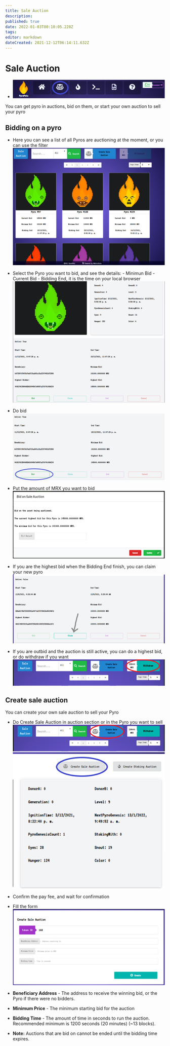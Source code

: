 ```yaml
---
title: Sale Auction
description: 
published: true
date: 2022-01-03T00:10:05.228Z
tags: 
editor: markdown
dateCreated: 2021-12-12T06:14:11.632Z
---
```


# Sale Auction

- ![autionweb.png](/autionweb.png)

You can get pyro in auctions,  bid on them, or  start your own auction to sell your pyro

## Bidding on a pyro

- Here you can see a list of all Pyros are auctioning at the moment, or you can use the filter 
![auction_list.png](/auction_list.png)

- Select the Pyro you want to bid, and see the details:
      - Minimun Bid
      - Current Bid
      - Bidding End, it is the time on your local browser 
 ![auction_details.png](/auction_details.png)
- Do bid
![auction_bid.png](/auction_bid.png)
- Put the amount of MRX you want to bid
![aution_bidding.png](/aution_bidding.png)
- If you are the highest bid when the Bidding End finish, you can claim your new pyro
![auction_claim.png](/auction_claim.png)
- If you are outbid and the auction is still active, you can do a highest bid, or do withdraw if you want
![aution_withdraw.png](/aution_withdraw.png)

## Create sale auction

You can create your own sale auction to sell your Pyro

- Do Create Sale Auction in auction section or in the Pyro you want to sell
![sale_start.png](/sale_start.png)
![sale_pyro.png](/sale_pyro.png)

- Confirm the pay fee, and wait for confirmation

- Fill the form 
![sale_auction.png](/sale_auction.png)
- **Beneficiary  Address** - The address to receive the winning bid, or the Pyro if there were no bidders.
- **Minimum Price** - The minimum starting bid for the auction
- **Bidding Time** - The amount of time in seconds to run the auction. Recommended minimum is 1200 seconds (20 minutes) (~13 blocks). 
- **Note:** Auctions that are bid on cannot be ended until the bidding time expires.






